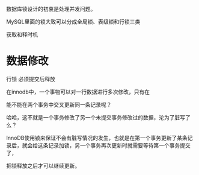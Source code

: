 


数据库锁设计的初衷是处理并发问题。

MySQL里面的锁大致可以分成全局锁、表级锁和行锁三类

获取和释时机



# 数据修改

行锁  必须提交后释放

在innodb中，一个事物可以对一行数据进行多次修改，只有在


能不能在两个事务中交叉更新同一条记录呢？

哈哈，这不就是一个事务修改了另一个未提交事务修改过的数据，沦为了脏写了么？

InnoDB使用锁来保证不会有脏写情况的发生，也就是在第一个事务更新了某条记录后，就会给这条记录加锁，另一个事务再次更新时就需要等待第一个事务提交了，

把锁释放之后才可以继续更新。

